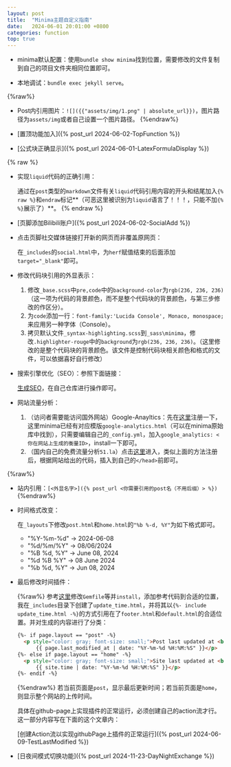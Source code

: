 ```yaml
---
layout: post
title:  "Minima主题自定义指南"
date:   2024-06-01 20:01:00 +0800
categories: function
top: true
---
```


* minima默认配置：使用`bundle show minima`找到位置，需要修改的文件复制到自己的项目文件夹相同位置即可。

* 本地调试：`bundle exec jekyll serve`。

{%raw%}
* Post内引用图片：`![]({{"assets/img/1.png" | absolute_url}})`，图片路径为`assets/img`或者自己设置一个图片路径。
{%endraw%}

* [置顶功能加入]({% post_url 2024-06-02-TopFunction %})

* [公式块正确显示]({% post_url 2024-06-01-LatexFormulaDisplay %})

{% raw %}
* 实现`liquid`代码的正确引用：
  
  通过在`post`类型的`markdown`文件有关`liquid`代码引用内容的开头和结尾加入`{% raw %}`和`endraw`标记**（可恶这里被识别为`liquid`语言了！！！，只能不加`{% %}`展示了）**。
  {% endraw %}

* [页脚添加Bilibili账户]({% post_url 2024-06-02-SocialAdd %})

* 点击页脚社交媒体链接打开新的网页而非覆盖原网页：
  
  在`_includes`的`social.html`中，为`herf`赋值结束的后面添加`target="_blank"`即可。

* 修改代码块引用的外显表示：
  1. 修改`_base.scss`中`pre,code`中的`background-color`为`rgb(236, 236, 236)`（这一项为代码的背景颜色，而不是整个代码块的背景颜色，与第三步修改的作区分）。
  2. 为`code`添加一行：`font-family:'Lucida Console', Monaco, monospace;`来应用另一种字体（Console）。
  3. 拷贝默认文件`_syntax-highlighting.scss`到`_sass\minima`，修改`.highlighter-rouge`中的`background`为`rgb(236, 236, 236)`。（这里修改的是整个代码块的背景颜色。该文件是控制代码块相关颜色和格式的文件，可以依据喜好自行修改）

* 搜索引擎优化（SEO）：参照下面链接：
  
  [生成SEO](https://github.com/jekyll/jekyll-seo-tag/blob/master/docs/installation.md)，在自己仓库进行操作即可。

* 网站流量分析：
  1. （访问者需要能访问国外网站）Google-Anayltics：先在[这里](https://analytics.google.com/analytics/web/?authuser=0#/provision/SignUp/)注册一下，这里minima已经有对应模版`google-analytics.html`（可以在minima原始库中找到），只需要编辑自己的`_config.yml`，加入`google_analytics: <你在网站上生成的衡量ID>`，install一下即可。
  2. （国内自己的免费流量分析`51.la`）点击[这里](51.la)进入，类似上面的方法注册后，根据网站给出的代码，插入到自己的`</head>`前即可。

{%raw%}
* 站内引用：`[<外显名字>]({% post_url <你需要引用的post名（不用后缀）> %})`
{%endraw%}

* 时间格式改变：
  
  在`_layouts`下修改`post.html`和`home.html`的`"%b %-d, %Y"`为如下格式即可。
  * "%Y-%m-%d" -> 2024-06-08
  * "%d/%m/%Y" -> 08/06/2024
  * "%B %d, %Y" -> June 08, 2024
  * "%d %B %Y" -> 08 June 2024
  * "%b %d, %Y" -> Jun 08, 2024

* 最后修改时间插件：
  
  {%raw%}
  参考[这里](https://github.com/gjtorikian/jekyll-last-modified-at)修改`Gemfile`等并`install`，添加参考代码到合适的位置，我在`_includes`目录下创建了`update_time.html`，并将其以`{%- include update_time.html -%}`的方式引用在了`footer.html`和`default.html`的合适位置。并对生成的内容进行了分类：
  ```html
  {%- if page.layout == "post" -%}
    <p style="color: gray; font-size: small;">Post last updated at <br> 
        {{ page.last_modified_at | date: "%Y-%m-%d %H:%M:%S" }}</p>
  {%- else if page.layout == "home" -%}
    <p style="color: gray; font-size: small;">Site last updated at <br> 
        {{ site.time | date: "%Y-%m-%d %H:%M:%S" }}</p>
  {%- endif -%}
  ```
  {%endraw%}
  若当前页面是`post`，显示最后更新时间；若当前页面是`home`，则显示整个网站的上传时间。

  具体在github-page上实现插件的正常运行，必须创建自己的action流才行。这一部分内容写在下面的这个文章内：
  
  [创建Action流以实现githubPage上插件的正常运行]({% post_url 2024-06-09-TestLastModified %})

* [日夜间模式切换功能]({% post_url 2024-11-23-DayNightExchange %})